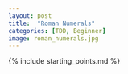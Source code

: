 ```yaml
---
layout: post
title:  "Roman Numerals"
categories: [TDD, Beginner]
image: roman_numerals.jpg
---
```


{% include starting_points.md %}
